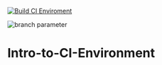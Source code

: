 [![Build CI Enviroment](https://github.com/Michael-Saechao/Intro-to-CI-Environment/actions/workflows/main.yml/badge.svg)](https://github.com/Michael-Saechao/Intro-to-CI-Environment/actions/workflows/main.yml)

![branch parameter](https://github.com/Michael-Saechao/Intro-to-CI-Environment/actions/workflows/main.yml/badge.svg?branch=feature-1)

# Intro-to-CI-Environment
